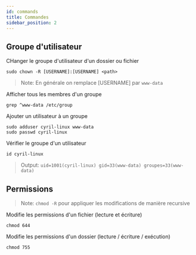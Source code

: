```yaml
---
id: commands
title: Commandes
sidebar_position: 2
---
```


## Groupe d'utilisateur

CHanger le groupe d'utilisateur d'un dossier ou fichier

```shell
sudo chown -R [USERNAME]:[USERNAME] <path>
```

> Note: En générale on remplace [USERNAME] par `www-data`

Afficher tous les membres d'un groupe

```shell
grep ^www-data /etc/group
```

Ajouter un utilisateur à un groupe

```shell
sudo adduser cyril-linux www-data  
sudo passwd cyril-linux
```

Vérifier le groupe d'un utilisateur

```shell
id cyril-linux
```

> Output: `uid=1001(cyril-linux) gid=33(www-data) groupes=33(www-data)`

## Permissions

> Note: `chmod -R` pour appliquer les modifications de manière recursive

Modifie les permissions d'un fichier (lecture et écriture)

```shell
chmod 644
```

Modifie les permissions d'un dossier (lecture / écriture / exécution)

```shell
chmod 755
```

